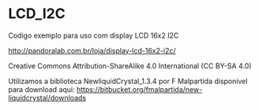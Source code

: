 # LCD_I2C
Codigo exemplo para uso com display LCD 16x2 I2C 

http://pandoralab.com.br/loja/display-lcd-16x2-i2c/

Creative Commons Attribution-ShareAlike 4.0 International (CC BY-SA 4.0)

Utilizamos a biblioteca NewliquidCrystal_1.3.4 por F Malpartida
disponível para download aqui:
https://bitbucket.org/fmalpartida/new-liquidcrystal/downloads

